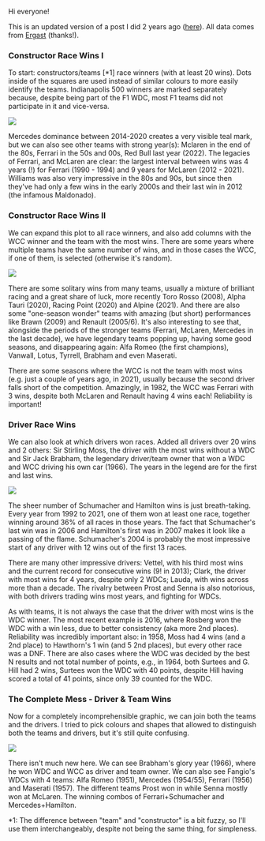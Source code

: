 Hi everyone!

This is an updated version of a post I did 2 years ago ([here](https://dd.reddit.com/r/formula1/comments/gnce67/race_wins_colored_by_team_improved_version/)). All data comes from [Ergast](http://ergast.com/mrd/) (thanks!).

### Constructor Race Wins I

To start: constructors/teams [*1] race winners (with at least 20 wins). Dots inside of the squares are used instead of similar colours to more easily identify the teams. Indianapolis 500 winners are marked separately because, despite being part of the F1 WDC, most F1 teams did not participate in it and vice-versa.

![](/images/f1_race_wins_team_at_least_20.png)

Mercedes dominance between 2014-2020 creates a very visible teal mark, but we can also see other teams with strong year(s): Mclaren in the end of the 80s, Ferrari in the 50s and 00s, Red Bull last year (2022). The legacies of Ferrari, and McLaren are clear: the largest interval between wins was 4 years (!) for Ferrari (1990 - 1994) and 9 years for McLaren (2012 - 2021). Williams was also very impressive in the 80s and 90s, but since then they've had only a few wins in the early 2000s and their last win in 2012 (the infamous Maldonado).

### Constructor Race Wins II

We can expand this plot to all race winners, and also add columns with the WCC winner and the team with the most wins. There are some years where multiple teams have the same number of wins, and in those cases the WCC, if one of them, is selected (otherwise it's random).

![](/images/f1_race_wins_team.png)

There are some solitary wins from many teams, usually a mixture of brilliant racing and a great share of luck, more recently Toro Rosso (2008), Alpha Tauri (2020), Racing Point (2020) and Alpine (2021). And there are also some "one-season wonder" teams with amazing (but short) performances like Brawn (2009) and Renault (2005/6). It's also interesting to see that, alongside the periods of the stronger teams (Ferrari, McLaren, Mercedes in the last decade), we have legendary teams popping up, having some good seasons, and disappearing again: Alfa Romeo (the first champions), Vanwall, Lotus, Tyrrell, Brabham and even Maserati.

There are some seasons where the WCC is not the team with most wins (e.g. just a couple of years ago, in 2021), usually because the second driver falls short of the competition. Amazingly, in 1982, the WCC was Ferrari with 3 wins, despite both McLaren and Renault having 4 wins each! Reliability is important!


### Driver Race Wins

We can also look at which drivers won races. Added all drivers over 20 wins and 2 others: Sir Stirling Moss, the driver with the most wins without a WDC and Sir Jack Brabham, the legendary driver/team owner that won a WDC and WCC driving his own car (1966). The years in the legend are for the first and last wins.

![](/images/f1_race_wins_drivers.png)

The sheer number of Schumacher and Hamilton wins is just breath-taking. Every year from 1992 to 2021, one of them won at least one race, together winning around 36% of all races in those years. The fact that Schumacher's last win was in 2006 and Hamilton's first was in 2007 makes it look like a passing of the flame. Schumacher's 2004 is probably the most impressive start of any driver with 12 wins out of the first 13 races.

There are many other impressive drivers: Vettel, with his third most wins and the current record for consecutive wins (9! in 2013); Clark, the driver with most wins for 4 years, despite only 2 WDCs; Lauda, with wins across more than a decade. The rivalry between Prost and Senna is also notorious, with both drivers trading wins most years, and fighting for WDCs.

As with teams, it is not always the case that the driver with most wins is the WDC winner. The most recent example is 2016, where Rosberg won the WDC with a win less, due to better consistency (aka more 2nd places). Reliability was incredibly important also: in 1958, Moss had 4 wins (and a 2nd place) to Hawthorn's 1 win (and 5 2nd places), but every other race was a DNF. There are also cases where the WDC was decided by the best N results and not total number of points, e.g., in 1964, both Surtees and G. Hill had 2 wins, Surtees won the WDC with 40 points, despite Hill having scored a total of 41 points, since only 39 counted for the WDC.

### The Complete Mess - Driver & Team Wins

Now for a completely incomprehensible graphic, we can join both the teams and the drivers. I tried to pick colours and shapes that allowed to distinguish both the teams and drivers, but it's still quite confusing.

![](/images/f1_race_wins_team_driver.png)

There isn't much new here. We can see Brabham's glory year (1966), where he won WDC and WCC as driver and team owner. We can also see Fangio's WDCs with 4 teams: Alfa Romeo (1951), Mercedes (1954/55), Ferrari (1956) and Maserati (1957). The different teams Prost won in while Senna mostly won at McLaren. The winning combos of Ferrari+Schumacher and Mercedes+Hamilton.

*1: The difference between "team" and "constructor" is a bit fuzzy, so I'll use them interchangeably, despite not being the same thing, for simpleness.